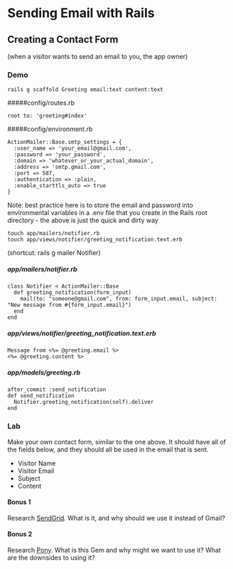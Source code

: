 # Sending Email with Rails

## Creating a Contact Form

(when a visitor wants to send an email to you, the app owner)

### Demo

    rails g scaffold Greeting email:text content:text

#####config/routes.rb

    root to: 'greeting#index'

#####config/environment.rb

    ActionMailer::Base.smtp_settings = {
      :user_name => 'your_email@gmail.com',
      :password => 'your_password',
      :domain => 'whatever_or_your_actual_domain',
      :address => 'smtp.gmail.com',
      :port => 587,
      :authentication => :plain,
      :enable_starttls_auto => true
    }

Note: best practice here is to store the email and password into environmental variables in a .env file that you create in the Rails root directory - the above is just the quick and dirty way

    touch app/mailers/notifier.rb
    touch app/views/notifier/greeting_notification.text.erb

(shortcut: rails g mailer Notifier)

##### app/mailers/notifier.rb

    class Notifier < ActionMailer::Base
      def greeting_notification(form_input)
        mail(to: "someone@gmail.com", from: form_input.email, subject: "New message from #{form_input.email}")
      end
    end

##### app/views/notifier/greeting_notification.text.erb

    Message from <%= @greeting.email %>
    <%= @greeting.content %>

##### app/models/greeting.rb

    after_commit :send_notification
    def send_notification
      Notifier.greeting_notification(self).deliver
    end


### Lab

Make your own contact form, similar to the one above. It should have all of the fields below, and they should all be used in the email that is sent.

* Visitor Name
* Visitor Email
* Subject
* Content

#### Bonus 1 

Research [SendGrid](http://sendgrid.com/). What is it, and why should we use it instead of Gmail?

#### Bonus 2 

Research [Pony](https://github.com/benprew/pony). What is this Gem and why might we want to use it? What are the downsides to using it? 



